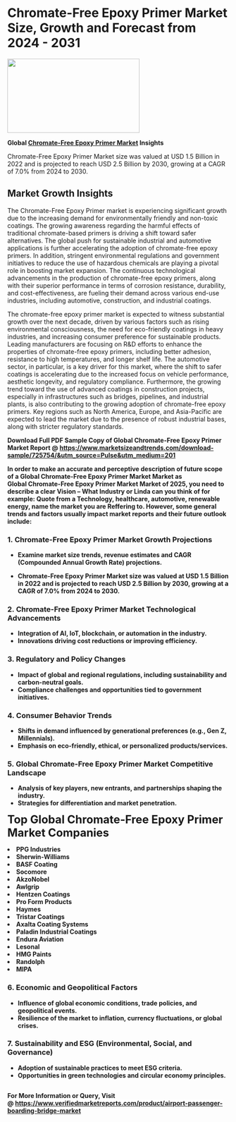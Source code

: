 <H1>Chromate-Free Epoxy Primer Market Size, Growth and Forecast from 2024 - 2031</H1><img class="aligncenter size-medium wp-image-584254" src="https://thirdeyenews.in/wp-content/uploads/2024/09/Global-Market-Research-300x168.jpeg" alt="" width="300" height="168" /><p><strong>Global&nbsp;<a href="https://www.marketsizeandtrends.com/download-sample/725754/&amp;utm_source=Pulse&amp;utm_medium=201">Chromate-Free Epoxy Primer Market</a> Insights</strong></p><p>Chromate-Free Epoxy Primer Market size was valued at USD 1.5 Billion in 2022 and is projected to reach USD 2.5 Billion by 2030, growing at a CAGR of 7.0% from 2024 to 2030.</p><p><h2>Market Growth Insights</h2> The Chromate-Free Epoxy Primer market is experiencing significant growth due to the increasing demand for environmentally friendly and non-toxic coatings. The growing awareness regarding the harmful effects of traditional chromate-based primers is driving a shift toward safer alternatives. The global push for sustainable industrial and automotive applications is further accelerating the adoption of chromate-free epoxy primers. In addition, stringent environmental regulations and government initiatives to reduce the use of hazardous chemicals are playing a pivotal role in boosting market expansion. The continuous technological advancements in the production of chromate-free epoxy primers, along with their superior performance in terms of corrosion resistance, durability, and cost-effectiveness, are fueling their demand across various end-use industries, including automotive, construction, and industrial coatings. <p><strong></strong></p> The chromate-free epoxy primer market is expected to witness substantial growth over the next decade, driven by various factors such as rising environmental consciousness, the need for eco-friendly coatings in heavy industries, and increasing consumer preference for sustainable products. Leading manufacturers are focusing on R&D efforts to enhance the properties of chromate-free epoxy primers, including better adhesion, resistance to high temperatures, and longer shelf life. The automotive sector, in particular, is a key driver for this market, where the shift to safer coatings is accelerating due to the increased focus on vehicle performance, aesthetic longevity, and regulatory compliance. Furthermore, the growing trend toward the use of advanced coatings in construction projects, especially in infrastructures such as bridges, pipelines, and industrial plants, is also contributing to the growing adoption of chromate-free epoxy primers. Key regions such as North America, Europe, and Asia-Pacific are expected to lead the market due to the presence of robust industrial bases, along with stricter regulatory standards. <p><strong></p><p><span class=""><strong>Download Full PDF Sample Copy of Global Chromate-Free Epoxy Primer Market Report</strong> @ <a href="https://www.marketsizeandtrends.com/download-sample/725754/&amp;utm_source=Pulse&amp;utm_medium=201" target="_blank">https://www.marketsizeandtrends.com/download-sample/725754/&amp;utm_source=Pulse&amp;utm_medium=201</a></span></p><p>In order to make an accurate and perceptive description of future scope of a Global&nbsp;Chromate-Free Epoxy Primer Market Market as Global&nbsp;Chromate-Free Epoxy Primer Market Market of 2025, you need to describe a clear Vision &ndash; What Industry or Linda can you think of for example: Quote from a Technology, healthcare, automotive, renewable energy, name the market you are Reffering to. However, some general trends and factors usually impact market reports and their future outlook include:</p><h3>1.&nbsp;<strong>Chromate-Free Epoxy Primer Market Growth Projections</strong></h3><ul><li>Examine market size trends, revenue estimates and CAGR (Compounded Annual Growth Rate) projections.</li><li><p>Chromate-Free Epoxy Primer Market size was valued at USD 1.5 Billion in 2022 and is projected to reach USD 2.5 Billion by 2030, growing at a CAGR of 7.0% from 2024 to 2030.</p></li></ul><h3>2.&nbsp;<strong>Chromate-Free Epoxy Primer Market Technological Advancements</strong></h3><ul><li>Integration of AI, IoT, blockchain, or automation in the industry.</li><li>Innovations driving cost reductions or improving efficiency.</li></ul><h3>3.&nbsp;<strong>Regulatory and Policy Changes</strong></h3><ul><li>Impact of global and regional regulations, including sustainability and carbon-neutral goals.</li><li>Compliance challenges and opportunities tied to government initiatives.</li></ul><h3>4.&nbsp;<strong>Consumer Behavior Trends</strong></h3><ul><li>Shifts in demand influenced by generational preferences (e.g., Gen Z, Millennials).</li><li>Emphasis on eco-friendly, ethical, or personalized products/services.</li></ul><h3>5.&nbsp;<strong>Global Chromate-Free Epoxy Primer Market Competitive Landscape</strong></h3><ul><li>Analysis of key players, new entrants, and partnerships shaping the industry.</li><li>Strategies for differentiation and market penetration.</li></ul><p data-pm-slice="1 1 []"><span style="color: inherit; font-family: inherit; font-size: 25px;">Top Global Chromate-Free Epoxy Primer Market Companies</span></p><div class="" data-test-id=""><p><li>PPG Industries</li><li> Sherwin-Williams</li><li> BASF Coating</li><li> Socomore</li><li> AkzoNobel</li><li> Awlgrip</li><li> Hentzen Coatings</li><li> Pro Form Products</li><li> Haymes</li><li> Tristar Coatings</li><li> Axalta Coating Systems</li><li> Paladin Industrial Coatings</li><li> Endura Aviation</li><li> Lesonal</li><li> HMG Paints</li><li> Randolph</li><li> MIPA</li></p></div><h3>6.&nbsp;<strong>Economic and Geopolitical Factors</strong></h3><ul><li>Influence of global economic conditions, trade policies, and geopolitical events.</li><li>Resilience of the market to inflation, currency fluctuations, or global crises.</li></ul><h3>7.&nbsp;<strong>Sustainability and ESG (Environmental, Social, and Governance)</strong></h3><ul><li>Adoption of sustainable practices to meet ESG criteria.</li><li>Opportunities in green technologies and circular economy principles.</li></ul><h2><strong style="font-size: 14px;">For More Information or Query, Visit @&nbsp;</strong><a style="background-color: #ffffff; font-size: 14px;" href="https://www.marketsizeandtrends.com/report/chromate-free-epoxy-primer-market/" target="_blank">https://www.verifiedmarketreports.com/product/airport-passenger-boarding-bridge-market</a></h2>
